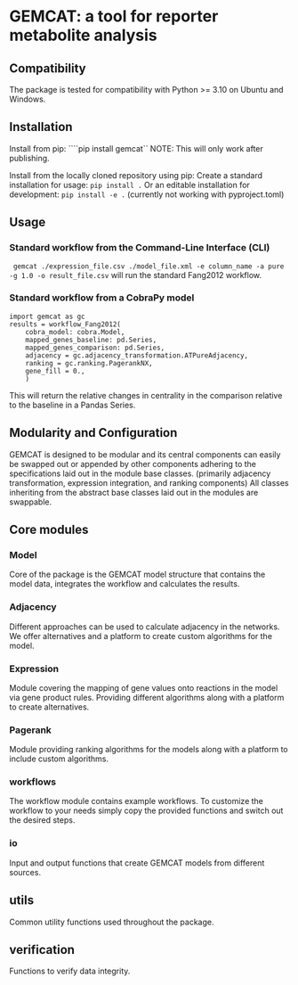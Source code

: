 # GEMCAT: a tool for reporter metabolite analysis

## Compatibility
The package is tested for compatibility with Python >= 3.10 on Ubuntu and Windows.

## Installation
Install from pip:
````pip install gemcat``
NOTE: This will only work after publishing. 

Install from the locally cloned repository using pip: 
Create a standard installation for usage: ```pip install .```
Or an editable installation for development: ```pip install -e .``` (currently not working with pyproject.toml)


## Usage

### Standard workflow from the Command-Line Interface (CLI)
` gemcat ./expression_file.csv ./model_file.xml -e column_name -a pure -g 1.0 -o result_file.csv`
will run the standard Fang2012 workflow.

### Standard workflow from a CobraPy model
```
import gemcat as gc
results = workflow_Fang2012(
    cobra_model: cobra.Model,
    mapped_genes_baseline: pd.Series,
    mapped_genes_comparison: pd.Series,
    adjacency = gc.adjacency_transformation.ATPureAdjacency,
    ranking = gc.ranking.PagerankNX,
    gene_fill = 0.,
    )
```
This will return the relative changes in centrality in the comparison relative to the baseline in a Pandas Series.

## Modularity and Configuration
GEMCAT is designed to be modular and its central components can easily be swapped out or appended by other components adhering to the specifications laid out in the module base classes. (primarily adjacency transformation, expression integration, and ranking components)
All classes inheriting from the abstract base classes laid out in the modules are swappable.

## Core modules
### Model
Core of the package is the GEMCAT model structure that contains the model data, integrates the workflow and calculates the results.
### Adjacency
Different approaches can be used to calculate adjacency in the networks.
We offer alternatives and a platform to create custom algorithms for the model.
### Expression
Module covering the mapping of gene values onto reactions in the model via gene product rules.
Providing different algorithms along with a platform to create alternatives.
### Pagerank
Module providing ranking algorithms for the models along with a platform to include custom algorithms.
### workflows
The workflow module contains example workflows.
To customize the workflow to your needs simply copy the provided functions and switch out the desired steps.
### io
Input and output functions that create GEMCAT models from different sources.
## utils
Common utility functions used throughout the package.
## verification
Functions to verify data integrity.
